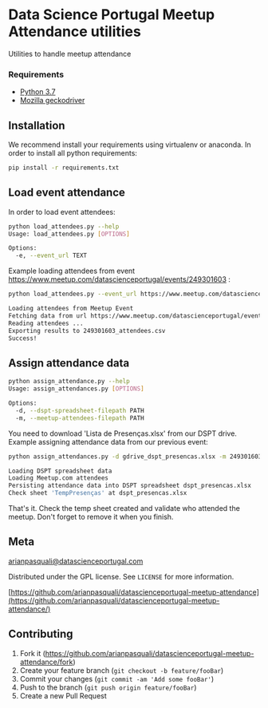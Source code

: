 # Data Science Portugal Meetup Attendance utilities

Utilities to handle meetup attendance

### Requirements

* [Python 3.7](https://www.python.org/)
* [Mozilla geckodriver](https://github.com/mozilla/geckodriver/)

## Installation

We recommend install your requirements using virtualenv or anaconda. In order to install all python requirements:

```sh
pip install -r requirements.txt
```

## Load event attendance

In order to load event attendees:

```sh
python load_attendees.py --help
Usage: load_attendees.py [OPTIONS]

Options:
  -e, --event_url TEXT
```

Example loading attendees from event https://www.meetup.com/datascienceportugal/events/249301603 :

```sh
python load_attendees.py --event_url https://www.meetup.com/datascienceportugal/events/249301603

Loading attendees from Meetup Event
Fetching data from url https://www.meetup.com/datascienceportugal/events/249301603/attendees
Reading attendees ...
Exporting results to 249301603_attendees.csv
Success!
```

## Assign attendance data

```sh
python assign_attendance.py --help
Usage: assign_attendances.py [OPTIONS]

Options:
  -d, --dspt-spreadsheet-filepath PATH
  -m, --meetup-attendees-filepath PATH
```


You need to download 'Lista de Presenças.xlsx' from our DSPT drive. Example assigning attendance data from our previous event:

```sh
python assign_attendances.py -d gdrive_dspt_presencas.xlsx -m 249301603_attendees.csv

Loading DSPT spreadsheet data
Loading Meetup.com attendees
Persisting attendance data into DSPT spreadsheet dspt_presencas.xlsx
Check sheet 'TempPresenças' at dspt_presencas.xlsx
```

That's it. 
Check the temp sheet created and validate who attended the meetup. Don't forget to remove it when you finish.

## Meta

arianpasquali@datascienceportugal.com

Distributed under the GPL license. See ``LICENSE`` for more information.

[https://github.com/arianpasquali/datascienceportugal-meetup-attendance](https://github.com/arianpasquali/datascienceportugal-meetup-attendance/)

## Contributing

1. Fork it (<https://github.com/arianpasquali/datascienceportugal-meetup-attendance/fork>)
2. Create your feature branch (`git checkout -b feature/fooBar`)
3. Commit your changes (`git commit -am 'Add some fooBar'`)
4. Push to the branch (`git push origin feature/fooBar`)
5. Create a new Pull Request
